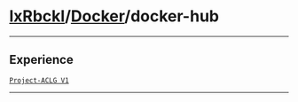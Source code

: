 # [lxRbckl](https://github.com/lxRbckl/lxRbckl/tree/main)/[Docker](https://github.com/lxRbckl/lxRbckl/tree/main/Docker)/docker-hub

---



## Experience


[`Project-ACLG V1`](https://github.com/lxRbckl/Project-ACLG/blob/V1/README.md)




---